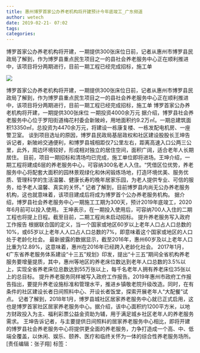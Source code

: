 ```yaml
---
title: 惠州博罗首家公办养老机构将开建预计今年底竣工_广东频道
author: wetech
date: 2019-02-21- 07:02
tags: 
categories: 
---
```

博罗首家公办养老机构将开建，一期提供300张床位日前，记者从惠州市博罗县民政局了解到，作为博罗县重点民生项目之一的县社会养老服务中心正在顺利推进中，该项目将分两期进行，目前一期工程已经完成招标，施工单
<!-- more -->
                
<img align="center" border="0" src="http://p2.ifengimg.com/a/2016/0810/204c433878d5cf9size1_w16_h16.png" />
                
                
            
博罗首家公办养老机构将开建，一期提供300张床位日前，记者从惠州市博罗县民政局了解到，作为博罗县重点民生项目之一的县社会养老服务中心正在顺利推进中，该项目将分两期进行，目前一期工程已经完成招标，施工单
博罗首家公办养老机构将开建，一期提供300张床位
一期投资4000余万元
据介绍，博罗县社会养老服务中心位于罗阳街道梅花村委会新陂岭，用地面积约9.2万㎡。一期总建筑面积13350㎡，总投资为4470余万元，将建设一栋康复楼、一栋发配电机房、一座警卫室。
谈到项目选址的原因，博罗县民政局基层政权和社区建设股股长王坤告诉记者，新陂岭交通便利，和博罗县城相距仅7公里左右，距离高速入口公两三公里，此外，周边环境较好，形成相对独立的居住空间，面积广阔，适合老年人长期居住。
目前，项目一期招标和清场均已完成，施工单位即将进场。王坤介绍，一期工程将建成6层的养老服务中心，可容纳300名老人入住。“凭借区位优势，养老服务中心将配套大面积的园林景观绿化和休闲锻炼场地，打造环境优美、服务优质、管理科学的生活温馨、健康长寿的晚年居家乐园，为老人提供专业、可信的服务，给予老人温馨、真实的关怀。”
记者了解到，目前博罗县内尚无公办养老服务机构，这也就意味着，该项目建成后将成为博罗首个公办养老服务机构。
据介绍，博罗县社会养老服务中心一期施工工期为300天，预计2019年底竣工，2020年6月前可以投入使用。
王坤表示，在一期投入使用后，可容纳700人入住的二期工程也将提上日程。截至目前，二期工程尚未启动招标。
提升养老服务写入政府工作报告
根据联合国的定义，当一个国家或地区60岁以上老年人口占人口总数的10%，或65岁以上老年人人口占人口总数的7%，即意味着这个国家或地区的人口处于老龄化社会。
最新披露的数据显示，截至2016年，惠州60岁及以上老年人口比重为12.89%，这意味着，惠州在2016年已经跨入老龄化社会。
2017年1月，《广东省养老服务体系建设“十三五”规划》印发，提出“十三五”期间全省机构养老服务要增量提质，其中，惠州等地区的养老床位数达到老年人口总数的3.5%以上，实现全省养老床位总数达到55万张以上，每千名老年人拥有养老床位35张以上的总目标。
提升养老服务同样被写入政府工作报告。2019年惠州市政府工作报告指出，要提升养老设施标准和管理水平，推进乡镇敬老院升级改造。同时，在有条件的社区建设长者日间照料中心、开设长者饭堂，探索开展老年人“大配餐”试点。
记者了解到，2018年1月，博罗县城社区居家养老服务中心就已正式启用，这也是博罗首家社区居家养老服务中心。据介绍，该中心面积约1200平方米，以地方财政投入为主、福利彩票公益金资助为辅，用于满足城乡社区老年人的养老服务需求。
王坤告诉记者，与主要提供日间照料的居家养老服务中心相比，即将开建的博罗县社会养老服务中心将提供更全面的养老服务，力争打造成一个高、中、低端全覆盖，以休闲、娱乐、颐养、医疗和临终关怀为一体的综合性养老服务场所。
[责任编辑：张子翔]
标签：
             
